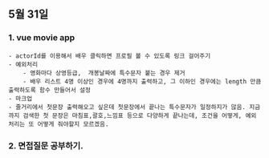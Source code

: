 ## 5월 31일
### 1. vue movie app
	- actorId를 이용해서 배우 클릭하면 프로필 볼 수 있도록 링크 걸어주기
	- 예외처리
		- 영화마다 상영등급,  개봉날짜에 특수문자 붙는 경우 제거
		- 배우 리스트 4명 이상인 경우에 4명까지 출력하고, 그 이하인 경우에는 length 만큼 출력하도록 함수 만들어서 설정
	- 마크업
	- 줄거리에서 첫문장 출력해오고 싶은데 첫문장에서 끝나는 특수문자가 일정하지가 않음. 지금까지 검색한 첫 문장은 마침표,괄호,느낌표 등으로 다양하게 끝나는데, 조건을 어떻게, 예외처리는 또 어떻게 줘야할지 모르겠음.

### 2. 면접질문 공부하기.
